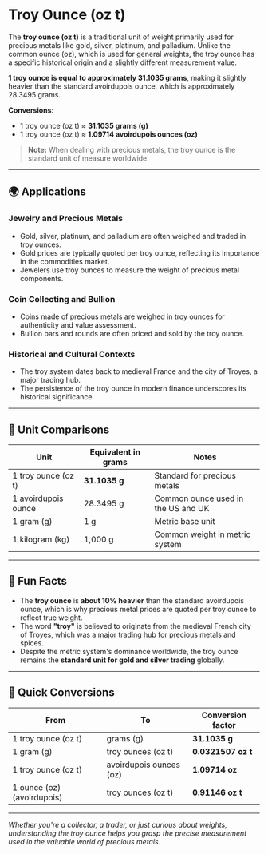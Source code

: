 # Troy Ounce (oz t)

The **troy ounce (oz t)** is a traditional unit of weight primarily used for precious metals like gold, silver, platinum, and palladium. Unlike the common ounce (oz), which is used for general weights, the troy ounce has a specific historical origin and a slightly different measurement value. 

**1 troy ounce is equal to approximately 31.1035 grams**, making it slightly heavier than the standard avoirdupois ounce, which is approximately 28.3495 grams. 

**Conversions:**

- 1 troy ounce (oz t) ≈ **31.1035 grams (g)**
- 1 troy ounce (oz t) ≈ **1.09714 avoirdupois ounces (oz)**

> **Note:** When dealing with precious metals, the troy ounce is the standard unit of measure worldwide.

---

## 🌍 Applications

### Jewelry and Precious Metals  
- Gold, silver, platinum, and palladium are often weighed and traded in troy ounces.  
- Gold prices are typically quoted per troy ounce, reflecting its importance in the commodities market.  
- Jewelers use troy ounces to measure the weight of precious metal components.

### Coin Collecting and Bullion  
- Coins made of precious metals are weighed in troy ounces for authenticity and value assessment.  
- Bullion bars and rounds are often priced and sold by the troy ounce.

### Historical and Cultural Contexts  
- The troy system dates back to medieval France and the city of Troyes, a major trading hub.  
- The persistence of the troy ounce in modern finance underscores its historical significance.

---

## 📏 Unit Comparisons

| Unit                  | Equivalent in grams | Notes                                |
|------------------------|----------------------|-------------------------------------|
| 1 troy ounce (oz t)    | **31.1035 g**        | Standard for precious metals        |
| 1 avoirdupois ounce   | 28.3495 g           | Common ounce used in the US and UK |
| 1 gram (g)            | 1 g                | Metric base unit                  |
| 1 kilogram (kg)       | 1,000 g             | Common weight in metric system     |

---

## 🌟 Fun Facts

- The **troy ounce** is **about 10% heavier** than the standard avoirdupois ounce, which is why precious metal prices are quoted per troy ounce to reflect true weight.  
- The word **"troy"** is believed to originate from the medieval French city of Troyes, which was a major trading hub for precious metals and spices.  
- Despite the metric system's dominance worldwide, the troy ounce remains the **standard unit for gold and silver trading** globally.

---

## 🔄 Quick Conversions

| From                         | To                               | Conversion factor                     |
|------------------------------|----------------------------------|----------------------------------------|
| 1 troy ounce (oz t)          | grams (g)                       | **31.1035 g**                         |
| 1 gram (g)                   | troy ounces (oz t)               | **0.0321507 oz t**                     |
| 1 troy ounce (oz t)          | avoirdupois ounces (oz)          | **1.09714 oz**                         |
| 1 ounce (oz) (avoirdupois)   | troy ounces (oz t)               | **0.91146 oz t**                      |

---

*Whether you're a collector, a trader, or just curious about weights, understanding the troy ounce helps you grasp the precise measurement used in the valuable world of precious metals.*